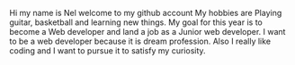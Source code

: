 Hi my name is Nel welcome to my github account 
My hobbies are Playing guitar, basketball and learning new things.
My goal for this year is to become a Web developer and land a job as a Junior web developer.
I want to be a web developer because it is dream profession. Also I really like coding and I want to pursue it to satisfy my curiosity. 
